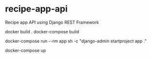 # recipe-app-api

Recipe app API using Django REST Framework

docker build .
docker-compose build

docker-compose run --rm app sh -c "django-admin startproject app ."

docker-compose up
